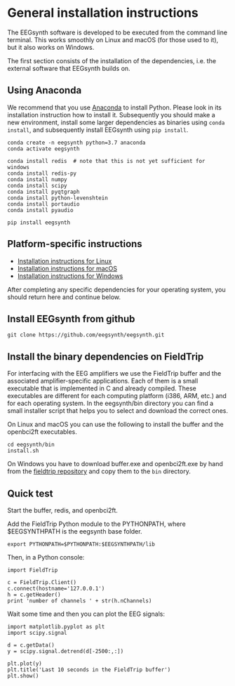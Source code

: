# General installation instructions

The EEGsynth software is developed to be executed from the command line terminal. This works smoothly on Linux and macOS (for those used to it), but it also works on Windows.

The first section consists of the installation of the dependencies, i.e. the external software that EEGsynth builds on.


## Using Anaconda

We recommend that you use [Anaconda](https://www.anaconda.com) to install Python. Please look in its installation instruction how to install it. Subsequently you should make a new environment, install some larger dependencies as binaries using `conda install`, and subsequently install EEGsynth using `pip install`.


```
conda create -n eegsynth python=3.7 anaconda
conda activate eegsynth

conda install redis  # note that this is not yet sufficient for windows
conda install redis-py
conda install numpy
conda install scipy
conda install pyqtgraph
conda install python-levenshtein
conda install portaudio
conda install pyaudio

pip install eegsynth
```

## Platform-specific instructions

- [Installation instructions for Linux](installation-linux.md)
- [Installation instructions for macOS](installation-macos.md)
- [Installation instructions for Windows](installation-windows.md)

After completing any specific dependencies for your operating system, you should return here and continue below.

## Install EEGsynth from github

```
git clone https://github.com/eegsynth/eegsynth.git
```

## Install the binary dependencies on FieldTrip

For interfacing with the EEG amplifiers we use the FieldTrip buffer and the associated amplifier-specific applications. Each of them is a small executable that is implemented in C and already compiled. These executables are different for each computing platform (i386, ARM, etc.) and for each operating system. In the eegsynth/bin directory you can find a small installer script that helps you to select and download the correct ones.

On Linux and macOS you can use the following to install the buffer and the openbci2ft executables.

```
cd eegsynth/bin
install.sh
```

On Windows you have to download buffer.exe and openbci2ft.exe by hand from the [fieldtrip repository](https://github.com/fieldtrip/fieldtrip/tree/master/realtime/bin/win64) and copy them to the `bin` directory.

## Quick test

Start the buffer, redis, and openbci2ft.

Add the FieldTrip Python module to the PYTHONPATH, where \$EEGSYNTHPATH is the eegsynth base folder.

```
export PYTHONPATH=$PYTHONPATH:$EEGSYNTHPATH/lib
```

Then, in a Python console:

```
import FieldTrip

c = FieldTrip.Client()
c.connect(hostname='127.0.0.1')
h = c.getHeader()
print 'number of channels ' + str(h.nChannels)
```

Wait some time and then you can plot the EEG signals:

```
import matplotlib.pyplot as plt
import scipy.signal

d = c.getData()
y = scipy.signal.detrend(d[-2500:,:])

plt.plot(y)
plt.title('Last 10 seconds in the FieldTrip buffer')
plt.show()
```
